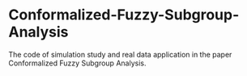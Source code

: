 # Conformalized-Fuzzy-Subgroup-Analysis
The code of simulation study and real data application in the paper Conformalized Fuzzy Subgroup Analysis.
